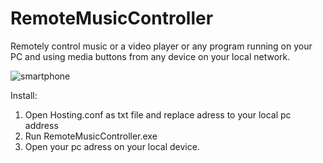 # RemoteMusicController
Remotely control music or a video player or any program running on your PC and using media buttons from any device on your local network.

![smartphone](https://user-images.githubusercontent.com/45435662/74341910-a45bf580-4db9-11ea-83d3-7b37232659df.jpg)

Install:
1. Open Hosting.conf as txt file and replace adress to your local pc address
2. Run RemoteMusicController.exe
3. Open your pc adress on your local device.

